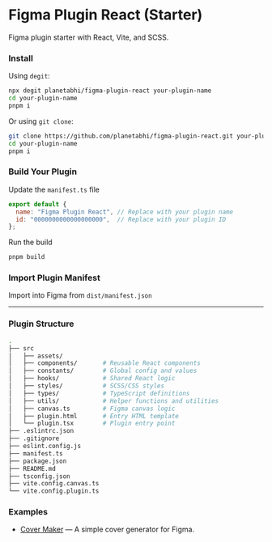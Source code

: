 # Figma Plugin React (Starter)
Figma plugin starter with React, Vite, and SCSS.

### Install
Using `degit`:
```bash
npx degit planetabhi/figma-plugin-react your-plugin-name
cd your-plugin-name
pnpm i
```

Or using `git clone`:
```bash
git clone https://github.com/planetabhi/figma-plugin-react.git your-plugin-name
cd your-plugin-name
pnpm i
```

### Build Your Plugin
Update the `manifest.ts` file
```js
export default {
  name: "Figma Plugin React", // Replace with your plugin name
  id: "0000000000000000000",  // Replace with your plugin ID
};
```

Run the build
```bash
pnpm build
```

### Import Plugin Manifest
Import into Figma from `dist/manifest.json`

---

### Plugin Structure
```bash
.
├── src
│   ├── assets/
│   ├── components/       # Reusable React components
│   ├── constants/        # Global config and values
│   ├── hooks/            # Shared React logic
│   ├── styles/           # SCSS/CSS styles
│   ├── types/            # TypeScript definitions
│   ├── utils/            # Helper functions and utilities
│   ├── canvas.ts         # Figma canvas logic
│   ├── plugin.html       # Entry HTML template
│   └── plugin.tsx        # Plugin entry point
├── .eslintrc.json
├── .gitignore
├── eslint.config.js
├── manifest.ts
├── package.json
├── README.md
├── tsconfig.json
├── vite.config.canvas.ts
└── vite.config.plugin.ts
```

### Examples
- [Cover Maker](https://github.com/planetabhi/figma-cover-maker) — A simple cover generator for Figma.